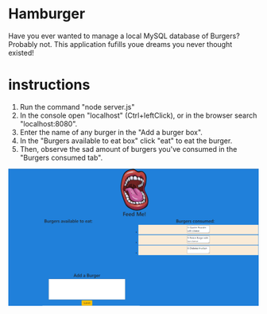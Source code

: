 # Hamburger
Have you ever wanted to manage a local MySQL database of Burgers? Probably not.
This application fufills youe dreams you never thought existed!

# instructions
1. Run the command "node server.js"
2. In the console open "localhost" (Ctrl+leftClick), or in the browser search "localhost:8080".
3. Enter the name of any burger in the "Add a burger box".
4. In the "Burgers available to eat box" click "eat" to eat the burger.
5. Then, observe the sad amount of burgers you've consumed in the "Burgers consumed tab".

![Image](Screenshot.png)
